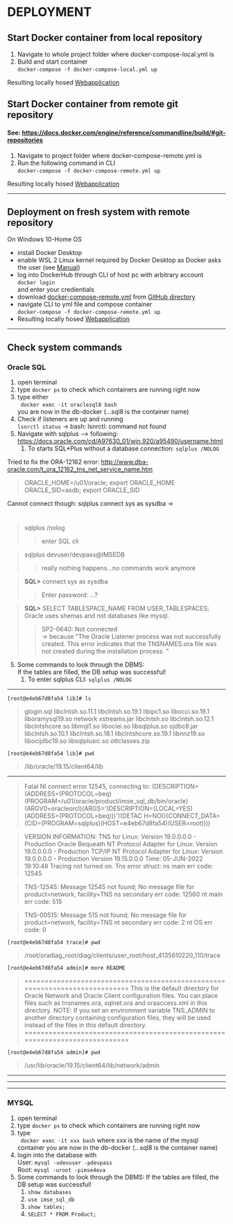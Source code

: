 # DEPLOYMENT
## Start Docker container from local repository ###
1. Navigate to whole project folder where docker-compose-local.yml is
2. Build and start container <br>
   ``docker-compose -f docker-compose-local.yml up``

 
Resulting locally hosed [Webapplication](http://127.0.0.1:8000/)

## Start Docker container from remote git repository ###
#### See: https://docs.docker.com/engine/reference/commandline/build/#git-repositories
1. Navigate to project folder where docker-compose-remote.yml is
2. Run the following command in CLI <br>
   ``docker-compose -f docker-compose-remote.yml up``


Resulting locally hosed [Webapplication](http://127.0.0.1:8000/)

---
## Deployment on fresh system with remote repository
On Windows 10-Home OS
- install Docker Desktop
- enable WSL 2 Linux kernel required by Docker Desktop as Docker asks the user (see [Manual](https://docs.microsoft.com/de-de/windows/wsl/install-manual#step-4---download-the-linux-kernel-update-package))
- log into DockerHub through CLI of host pc with arbitrary account <br>
  ``docker login`` <br> and enter your credientials 
- download [docker-compose-remote.yml](compose/oraclesql-comp/docker-compose-remote.yml) from [GitHub directory](https://github.com/wagerc97/imse-docker/tree/master/compose)
- navigate CLI to yml file and compose container <br>
  ``docker-compose -f docker-compose-remote.yml up``
- Resulting locally hosed [Webapplication](http://127.0.0.1:8000/)

---
## Check system commands
### Oracle SQL

1. open terminal
2. type ``docker ps`` to check which containers are running right now
3. type either  
   `` docker exec -it oraclesql8 bash``  
      you are now in the db-docker (...sql8 is the container name)
4. Check if listeners are up and running  
  ``lsnrctl status`` -> bash: lsnrctl: command not found
6. Navigate with sqlplus --> following: https://docs.oracle.com/cd/A97630_01/win.920/a95490/username.html   
   1. To starts SQL*Plus without a database connection: ``sqlplus /NOLOG``  

Tried to fix the ORA-12162 error: http://www.dba-oracle.com/t_ora_12162_tns_net_service_name.htm
> ORACLE_HOME=/u01/oracle; export ORACLE_HOME  
> ORACLE_SID=asdb; export ORACLE_SID

Cannot connect though:
sqlplus connect sys as sysdba -> 
#
#
> sqlplus /nolog  
>> enter SQL cli 

> sqlplus devuser/devpass@IMSEDB 
>> really nothing happens...no commands work anymore

> **SQL>** connect sys as sysdba  
>> Enter password: ...?

> **SQL>** SELECT TABLESPACE_NAME FROM USER_TABLESPACES;  
> Oracle uses shemas and not databases like mysql.
>> SP2-0640: Not connected  
>> -> because "The Oracle Listener process was not successfully created.
This error indicates that the TNSNAMES.ora file was not created during the installation process.
"


5. Some commands to look through the DBMS:   
   If the tables are filled, the DB setup was successful!  
   1. To enter sqlplus CLI: ``sqlplus /NOLOG``

---
``[root@e4eb67d8fa54 lib]# ls``
>glogin.sql         libclntsh.so.11.1  libclntsh.so.19.1      libipc1.so   libocci.so.19.1  liboramysql19.so  network         xstreams.jar
libclntsh.so       libclntsh.so.12.1  libclntshcore.so       libmql1.so   libociei.so      libsqlplus.so     ojdbc8.jar
libclntsh.so.10.1  libclntsh.so.18.1  libclntshcore.so.19.1  libnnz19.so  libocijdbc19.so  libsqlplusic.so   ottclasses.zip

``[root@e4eb67d8fa54 lib]# pwd``
>/lib/oracle/19.15/client64/lib


***********************************************************************  

>Fatal NI connect error 12545, connecting to:
(DESCRIPTION=(ADDRESS=(PROTOCOL=beq)(PROGRAM=/u01/oracle/product/imse_sql_db/bin/oracle)(ARGV0=oracleorcl)(ARGS='(DESCRIPTION=(LOCAL=YES)(ADDRESS=(PROTOCOL=beq)))')(DETAC
H=NO))(CONNECT_DATA=(CID=(PROGRAM=sqlplus)(HOST=e4eb67d8fa54)(USER=root))))

>VERSION INFORMATION:
TNS for Linux: Version 19.0.0.0.0 - Production
Oracle Bequeath NT Protocol Adapter for Linux: Version 19.0.0.0.0 - Production
TCP/IP NT Protocol Adapter for Linux: Version 19.0.0.0.0 - Production
Version 19.15.0.0.0
Time: 05-JUN-2022 19:10:48
Tracing not turned on.
Tns error struct:
ns main err code: 12545

>TNS-12545: Message 12545 not found; No message file for product=network, facility=TNS
ns secondary err code: 12560
nt main err code: 515

>TNS-00515: Message 515 not found; No message file for product=network, facility=TNS
nt secondary err code: 2
nt OS err code: 0


``[root@e4eb67d8fa54 trace]# pwd``  
>/root/oradiag_root/diag/clients/user_root/host_4135610220_110/trace  


``[root@e4eb67d8fa54 admin]# more README``
>============================================================================
This is the default directory for Oracle Network and Oracle Client
configuration files. You can place files such as tnsnames.ora, sqlnet.ora
and oraaccess.xml in this directory.
NOTE:
If you set an environment variable TNS_ADMIN to another directory containing
configuration files, they will be used instead of the files in this default
directory.
============================================================================

``[root@e4eb67d8fa54 admin]# pwd``
>/usr/lib/oracle/19.15/client64/lib/network/admin













---
---
---

### MYSQL

1. open terminal
2. type ``docker ps`` to check which containers are running right now
3. type    
   `` docker exec -it xxx bash``  where xxx is the name of the mysql container
   you are now in the db-docker (...sql8 is the container name)
4. login into the database with   
   User: ``mysql -udevuser -pdevpass``  
   Root: ``mysql -uroot -pimse4eva``   
5. Some commands to look through the DBMS:
   If the tables are filled, the DB setup was successful!
   1. ``show databases``
   2. ``use imse_sql_db``
   3. ``show tables;``
   4. ``SELECT * FROM Product;``